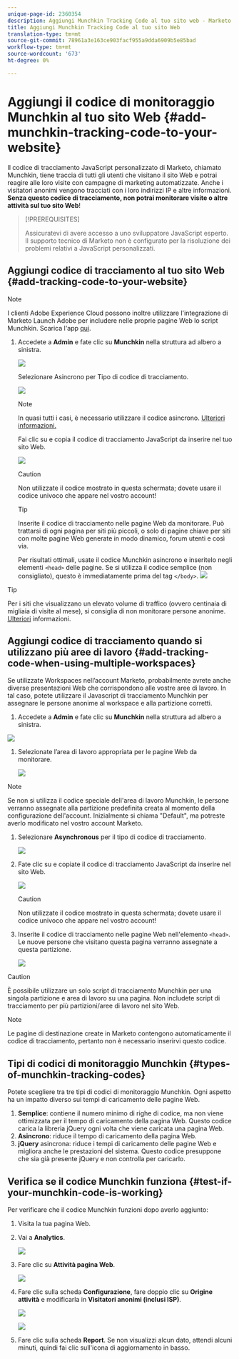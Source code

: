 ```yaml
---
unique-page-id: 2360354
description: Aggiungi Munchkin Tracking Code al tuo sito web - Marketo Docs - Documentazione del prodotto
title: Aggiungi Munchkin Tracking Code al tuo sito Web
translation-type: tm+mt
source-git-commit: 78961a3e163ce903facf955a9dda6909b5e85bad
workflow-type: tm+mt
source-wordcount: '673'
ht-degree: 0%

---
```



# Aggiungi il codice di monitoraggio Munchkin al tuo sito Web {#add-munchkin-tracking-code-to-your-website}

Il codice di tracciamento JavaScript personalizzato di Marketo, chiamato Munchkin, tiene traccia di tutti gli utenti che visitano il sito Web e potrai reagire alle loro visite con campagne di marketing automatizzate. Anche i visitatori anonimi vengono tracciati con i loro indirizzi IP e altre informazioni. **Senza questo codice di tracciamento, non potrai monitorare visite o altre attività sul tuo sito Web**!

>[!PREREQUISITES]
>
>Assicuratevi di avere accesso a uno sviluppatore JavaScript esperto. Il supporto tecnico di Marketo non è configurato per la risoluzione dei problemi relativi a JavaScript personalizzati.

## Aggiungi codice di tracciamento al tuo sito Web {#add-tracking-code-to-your-website}

>[!NOTE]
>
>I clienti Adobe Experience Cloud possono inoltre utilizzare l&#39;integrazione di Marketo  Launch Adobe per includere nelle proprie pagine Web lo script Munchkin. Scarica l&#39;app [qui](https://www.adobeexchange.com/experiencecloud.details.101054.html).

1. Accedete a **Admin** e fate clic su **Munchkin** nella struttura ad albero a sinistra.

   ![](assets/image2015-8-25-16-3a21-3a14.png)

   Selezionare Asincrono per Tipo di codice di tracciamento.

   ![](assets/image2015-8-25-16-3a24-3a33.png)

   >[!NOTE]
   >
   >In quasi tutti i casi, è necessario utilizzare il codice asincrono. [Ulteriori informazioni.](#types-of-munchkin-tracking-codes)

   Fai clic su e copia il codice di tracciamento JavaScript da inserire nel tuo sito Web.

   ![](assets/image2015-8-25-16-3a26-3a12.png)

   >[!CAUTION]
   >
   >Non utilizzate il codice mostrato in questa schermata; dovete usare il codice univoco che appare nel vostro account!

   >[!TIP]
   >
   >Inserite il codice di tracciamento nelle pagine Web da monitorare. Può trattarsi di ogni pagina per siti più piccoli, o solo di pagine chiave per siti con molte pagine Web generate in modo dinamico, forum utenti e così via.

   Per risultati ottimali, usate il codice Munchkin asincrono e inseritelo negli elementi `<head>` delle pagine. Se si utilizza il codice semplice (non consigliato), questo è immediatamente prima del tag `</body>`.
   ![](assets/image2015-8-25-16-3a5-3a20.png)

>[!TIP]
>
>Per i siti che visualizzano un elevato volume di traffico (ovvero centinaia di migliaia di visite al mese), si consiglia di non monitorare persone anonime. [Ulteriori](https://developers.marketo.com/documentation/websites/lead-tracking-munchkin-js/) informazioni.

## Aggiungi codice di tracciamento quando si utilizzano più aree di lavoro {#add-tracking-code-when-using-multiple-workspaces}

Se utilizzate Workspaces nell’account Marketo, probabilmente avrete anche diverse presentazioni Web che corrispondono alle vostre aree di lavoro. In tal caso, potete utilizzare il Javascript di tracciamento Munchkin per assegnare le persone anonime al workspace e alla partizione corretti.

1. Accedete a **Admin** e fate clic su **Munchkin** nella struttura ad albero a sinistra.

![](assets/image2015-8-25-16-3a28-3a41.png)

1. Selezionate l’area di lavoro appropriata per le pagine Web da monitorare.

   ![](assets/image2015-8-25-16-3a30-3a32.png)

>[!NOTE]
>
>Se non si utilizza il codice speciale dell&#39;area di lavoro Munchkin, le persone verranno assegnate alla partizione predefinita creata al momento della configurazione dell&#39;account. Inizialmente si chiama &quot;Default&quot;, ma potreste averlo modificato nel vostro account Marketo.

1. Selezionare **Asynchronous** per il tipo di codice di tracciamento.

   ![](assets/image2015-8-25-16-3a32-3a42.png)

1. Fate clic su e copiate il codice di tracciamento JavaScript da inserire nel sito Web.

   ![](assets/image2015-8-25-16-3a34-3a7.png)

   >[!CAUTION]
   >
   >Non utilizzate il codice mostrato in questa schermata; dovete usare il codice univoco che appare nel vostro account!

1. Inserite il codice di tracciamento nelle pagine Web nell&#39;elemento `<head>`. Le nuove persone che visitano questa pagina verranno assegnate a questa partizione.

   ![](assets/image2015-8-25-16-3a5-3a20.png)

>[!CAUTION]
>
>È possibile utilizzare un solo script di tracciamento Munchkin per una singola partizione e area di lavoro su una pagina. Non includete script di tracciamento per più partizioni/aree di lavoro nel sito Web.

>[!NOTE]
>
>Le pagine di destinazione create in Marketo contengono automaticamente il codice di tracciamento, pertanto non è necessario inserirvi questo codice.

## Tipi di codici di monitoraggio Munchkin {#types-of-munchkin-tracking-codes}

Potete scegliere tra tre tipi di codici di monitoraggio Munchkin. Ogni aspetto ha un impatto diverso sui tempi di caricamento delle pagine Web.

1. **Semplice**: contiene il numero minimo di righe di codice, ma non viene ottimizzata per il tempo di caricamento della pagina Web. Questo codice carica la libreria jQuery ogni volta che viene caricata una pagina Web.
1. **Asincrono**: riduce il tempo di caricamento della pagina Web.
1. **jQuery** asincrona: riduce i tempi di caricamento delle pagine Web e migliora anche le prestazioni del sistema. Questo codice presuppone che sia già presente jQuery e non controlla per caricarlo.

## Verifica se il codice Munchkin funziona {#test-if-your-munchkin-code-is-working}

Per verificare che il codice Munchkin funzioni dopo averlo aggiunto:

1. Visita la tua pagina Web.

1. Vai a **Analytics**.

   ![](assets/mainnav-analytics-hand.png)

1. Fare clic su **Attività pagina Web**.

   ![](assets/webanalytics.png)

1. Fare clic sulla scheda **Configurazione**, fare doppio clic su **Origine attività** e modificarla in **Visitatori anonimi (inclusi ISP)**.

   ![](assets/analytics-activity-source.png)

   ![](assets/activitysource.png)

1. Fare clic sulla scheda **Report**. Se non visualizzi alcun dato, attendi alcuni minuti, quindi fai clic sull&#39;icona di aggiornamento in basso.
